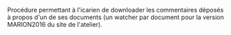 
Procédure permettant à l'icarien de downloader les commentaires déposés à propos d'un de ses documents (un watcher par document pour la version MARION2016 du site de l'atelier).
